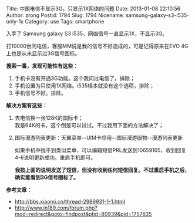 Title: 中国电信不显示3G，只显示1X网络的问题
Date: 2013-01-08 22:10:56
Author: zrong
Postid: 1794
Slug: 1794
Nicename: samsung-galaxy-s3-i535-only-1x
Category: use
Tags: smartphone

入手了 Samsung galaxy S3 i535，网络信号一直显示1X，不显示3G。

打10000台问电信，客服MM说是我的信号不好造成的，可是记得原来在EVO
4G上也是从未显示过3G信号图标。

**搜索一番，发现可能性有这些：**

1.  手机卡没有开通3G功能。这个我问过电信了，排除；
2.  手机设置为只使用1X网络。i535根本就没有这个选项，排除；
3.  手机信号不好。排除。

**解决方案有这些：**

1.  去电信换一张128K的国际卡；  
    我是64K的卡，这个倒是可以试试。不过我用下面的方法解决了；
2.  国际漫游列表更新：天翼菜单--UIM卡应用--国际漫游服物--漫游列表更新  

    如果手机中找不到类似菜单，可以编辑短信PRL发送到10659165，收到回复4-6说明更新成功，重启手机即可。  

    **我按上面的说明发送了短信，但没有收到任何短信回复。不过重启手机之后，确实能看到3G信号图标了。**

**参考文章：**

-   <http://bbs.xiaomi.cn/thread-2989931-1-1.html>
-   <http://www.in189.com/forum.php?mod=redirect&goto=findpost&ptid=80939&pid=1757835>

